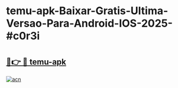 # temu-apk-Baixar-Gratis-Ultima-Versao-Para-Android-IOS-2025-#c0r3i

# <h2><a href="https://ainizakaria.my?title=temu-apk&ref=25M">🔗👉 🔴 temu-apk</a></h2>

[![acn](https://github.com/user-attachments/assets/0f9c940e-d8b0-45ae-aac7-cd30a18b3e1c)](https://ainizakaria.my?title=temu-apk&ref=25M)


